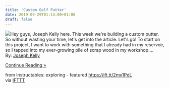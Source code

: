 ```yaml
---
title: 'Custom Golf Putter'
date: 2019-09-29T01:14:00+01:00
draft: false
---
```


[![](https://cdn.instructables.com/FBS/OCOR/K10ZIM9W/FBSOCORK10ZIM9W.SMALL.jpg)](https://www.instructables.com/id/Custom-Golf-Putter/)Hey guys, Joseph Kelly here. This week we're building a custom putter. So without wasting your time, let's get into the article. Let's go! To start on this project, I want to work with something that I already had in my reservoir, so I tapped into my ever-growing pile of scrap wood in my workshop....  
By: [Joseph Kelly](https://www.instructables.com/member/Joseph+Kelly/)  
  
[Continue Reading »](https://www.instructables.com/id/Custom-Golf-Putter/)  
  
from Instructables: exploring - featured https://ift.tt/2mv1PdL  
via [IFTTT](https://ifttt.com/?ref=da&site=blogger)